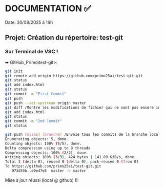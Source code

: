 # DOCUMENTATION &#9989;
Date: 30/08/2025 à 16h

## Projet: Création du répertoire: test-git

### Sur Terminal de VSC !

&#10145; GitHub_Primo\test-git>:
```sh
git init
git remote add origin https://github.com/primo25ai/test-git.git
git status
git add index.html
git status
git commit -m "First Commit"
git push
git push --set-upstream origin master
git diff /Montre les modifications de fichier qui ne sont pas encore indexées
git add index.html
git status
git commit -m "2nd Commit"
git status
````
```sh
git push [alias] [branche] /Envoie tous les commits de la branche locale vers GitHub
Enumerating objects: 5, done.
Counting objects: 100% (5/5), done.
Delta compression using up to 8 threads
Compressing objects: 100% (2/2), done.
Writing objects: 100% (3/3), 424 bytes | 141.00 KiB/s, done.
Total 3 (delta 0), reused 0 (delta 0), pack-reused 0 (from 0)
To https://github.com/primo25ai/test-git.git
   973d59b..e9e47e8  master -> master
````

Mise à jour réussi (local @ github) !!!
